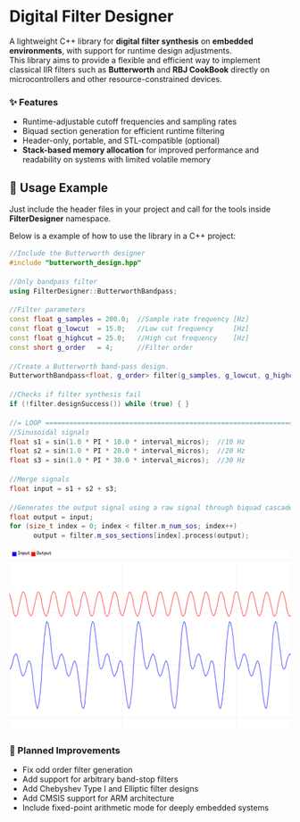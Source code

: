 
# Digital Filter Designer

A lightweight C++ library for **digital filter synthesis** on **embedded environments**, with support for runtime design adjustments.  
This library aims to provide a flexible and efficient way to implement classical IIR filters such as **Butterworth** and **RBJ CookBook** directly on microcontrollers and other resource-constrained devices.

### ✨ Features

- Runtime-adjustable cutoff frequencies and sampling rates
- Biquad section generation for efficient runtime filtering
- Header-only, portable, and STL-compatible (optional)
- **Stack-based memory allocation** for improved performance and readability on systems with limited volatile memory

## 🚀 Usage Example
Just include the header files in your project and call for the tools inside **FilterDesigner** namespace.

Below is a example of how to use the library in a C++ project:

```cpp
//Include the Butterworth designer
#include "butterworth_design.hpp"

//Only bandpass filter
using FilterDesigner::ButterworthBandpass;

//Filter parameters
const float g_samples = 200.0;  //Sample rate frequency [Hz]
const float g_lowcut  = 15.0;   //Low cut frequency     [Hz]
const float g_highcut = 25.0;   //High cut frequency    [Hz]
const short g_order   = 4;      //Filter order

//Create a Butterworth band-pass design.
ButterworthBandpass<float, g_order> filter(g_samples, g_lowcut, g_highcut);

//Checks if filter synthesis fail
if (!filter.designSuccess()) while (true) { }

//= LOOP ================================================================== 
//Sinusoidal signals
float s1 = sin(1.0 * PI * 10.0 * interval_micros);  //10 Hz
float s2 = sin(1.0 * PI * 20.0 * interval_micros);  //20 Hz
float s3 = sin(1.0 * PI * 30.0 * interval_micros);  //30 Hz

//Merge signals
float input = s1 + s2 + s3;

//​Generates the output signal using a raw signal through biquad cascade.
float output = input;
for (size_t index = 0; index < filter.m_num_sos; index++)
      output = filter.m_sos_sections[index].process(output);
```

![Filter Response](docs/filter_response.png)

### 🔧 Planned Improvements

- Fix odd order filter generation
- Add support for arbitrary band-stop filters
- Add Chebyshev Type I and Elliptic filter designs
- Add CMSIS support for ARM architecture
- Include fixed-point arithmetic mode for deeply embedded systems